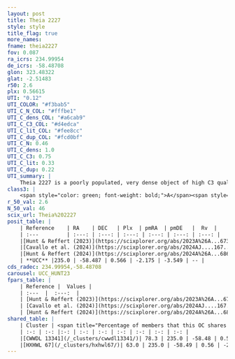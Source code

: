 ```yaml
---
layout: post
title: Theia 2227
style: style
title_flag: true
more_names: 
fname: theia2227
fov: 0.087
ra_icrs: 234.99954
de_icrs: -58.48708
glon: 323.48322
glat: -2.51483
r50: 2.6
plx: 0.56615
UTI: "0.12"
UTI_COLOR: "#f3bab5"
UTI_C_N_COL: "#fffbe1"
UTI_C_dens_COL: "#a6cab9"
UTI_C_C3_COL: "#d4edca"
UTI_C_lit_COL: "#fee8cc"
UTI_C_dup_COL: "#fcd0bf"
UTI_C_N: 0.46
UTI_C_dens: 1.0
UTI_C_C3: 0.75
UTI_C_lit: 0.33
UTI_C_dup: 0.22
UTI_summary: |
    Theia 2227 is a poorly populated, very dense object of high C3 quality. It was recently reported in the literature.<br><br><span style="color: #99180f; font-weight: bold;">Warning: </span>This is likely a duplicate object, which shares a large percentage of members with at least one previously reported entry.
class3: |
    <span style="color: green; font-weight: bold;">A</span><span style="color: #FFC300; font-weight: bold;">B</span>
r_50_val: 2.6
N_50_val: 46
scix_url: Theia%202227
posit_table: |
    | Reference    | RA    | DEC   | Plx  | pmRA  | pmDE   |  Rv  |
    | :---         | :---: | :---: | :---: | :---: | :---: | :---: |
    |[Hunt & Reffert (2023)](https://scixplorer.org/abs/2023A%26A...673A.114H) | 235.019 | -58.489 | 0.555 | -2.187 | -3.564 | -- |
    |[Cavallo et al. (2024)](https://scixplorer.org/abs/2024AJ....167...12C) | 234.987 | -58.48 | 0.558 | -- | -- | -- |
    |[Hunt & Reffert (2024)](https://scixplorer.org/abs/2024A%26A...686A..42H) | 235.019 | -58.489 | 0.555 | -2.187 | -3.564 | -- |
    | **UCC** |235.0 | -58.487 | 0.566 | -2.175 | -3.549 | -- | 
cds_radec: 234.99954,-58.48708
carousel: UCC_HUNT23
fpars_table: |
    | Reference |  Values |
    | :---  |  :---:  |
    | [Hunt & Reffert (2023)](https://scixplorer.org/abs/2023A%26A...673A.114H) | `AV50=1.722, diffAV50=0.367, MOD50=11.136, logAge50=7.918` |
    | [Cavallo et al. (2024)](https://scixplorer.org/abs/2024AJ....167...12C) | `AV50=2.0, dMod50=11.17, logAge50=8.13, [Fe/H]50=0.38` |
    | [Hunt & Reffert (2024)](https://scixplorer.org/abs/2024A%26A...686A..42H) | `MassJ=235.319` |
shared_table: |
    | Cluster | <span title="Percentage of members that this OC shares with the ones listed">%</span>   | RA   | DEC   | Plx   | pmRA  | pmDE  | Rv | UTI |
    | :-: | :-: |:-: | :-: | :-: | :-: | :-: | :-: | :-: |
    |[CWWDL 13341](/_clusters/cwwdl13341/)| 78.3 | 235.0 | -58.48 | 0.56 | -2.17 | -3.54 | -- |0.11 |
    |[HXHWL 67](/_clusters/hxhwl67/)| 63.0 | 235.0 | -58.49 | 0.56 | -2.16 | -3.53 | -- |0.41 |
---
```

